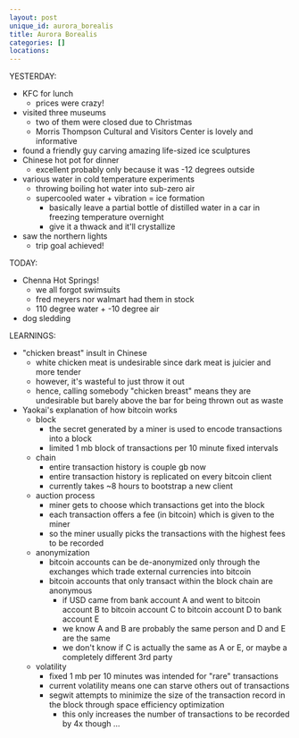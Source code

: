 ```yaml
---
layout: post
unique_id: aurora_borealis
title: Aurora Borealis
categories: []
locations: 
---
```


YESTERDAY:
* KFC for lunch
  * prices were crazy!
* visited three museums
  * two of them were closed due to Christmas
  * Morris Thompson Cultural and Visitors Center is lovely and informative
* found a friendly guy carving amazing life-sized ice sculptures
* Chinese hot pot for dinner
  * excellent probably only because it was -12 degrees outside
* various water in cold temperature experiments
  * throwing boiling hot water into sub-zero air
  * supercooled water + vibration = ice formation
    * basically leave a partial bottle of distilled water in a car in freezing temperature overnight
    * give it a thwack and it'll crystallize
* saw the northern lights
  * trip goal achieved!

TODAY:
* Chenna Hot Springs!
  * we all forgot swimsuits
  * fred meyers nor walmart had them in stock
  * 110 degree water + -10 degree air
* dog sledding

LEARNINGS:
* "chicken breast" insult in Chinese
  * white chicken meat is undesirable since dark meat is juicier and more tender
  * however, it's wasteful to just throw it out
  * hence, calling somebody "chicken breast" means they are undesirable but barely above the bar for being thrown out as waste
* Yaokai's explanation of how bitcoin works
  * block
    * the secret generated by a miner is used to encode transactions into a block
    * limited 1 mb block of transactions per 10 minute fixed intervals
  * chain
    * entire transaction history is couple gb now
    * entire transaction history is replicated on every bitcoin client
    * currently takes ~8 hours to bootstrap a new client
  * auction process
    * miner gets to choose which transactions get into the block
    * each transaction offers a fee (in bitcoin) which is given to the miner
    * so the miner usually picks the transactions with the highest fees to be recorded
  * anonymization
    * bitcoin accounts can be de-anonymized only through the exchanges which trade external currencies into bitcoin
    * bitcoin accounts that only transact within the block chain are anonymous
      * if USD came from bank account A and went to bitcoin account B to bitcoin account C to bitcoin account D to bank account E
      * we know A and B are probably the same person and D and E are the same
      * we don't know if C is actually the same as A or E, or maybe a completely different 3rd party
  * volatility
    * fixed 1 mb per 10 minutes was intended for "rare" transactions
    * current volatility means one can starve others out of transactions
    * segwit attempts to minimize the size of the transaction record in the block through space efficiency optimization
      * this only increases the number of transactions to be recorded by 4x though ...
